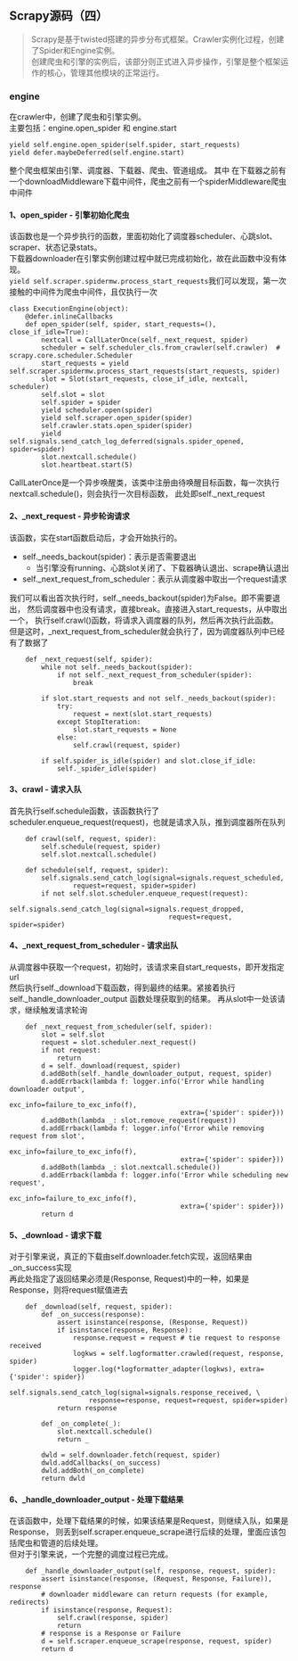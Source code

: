 <!--
2020-02-26 10:42:30
https://ae01.alicdn.com/kf/H02dd8213a09149a5b8f1aef4fbcb3e98B.png
scrapy
Scrapy源码（四）
Scrapy是基于twisted搭建的异步分布式框架。Crawler实例化过程，创建了Spider和Engine实例。
Scrapy是基于twisted搭建的异步分布式框架。创建爬虫和引擎的实例，该部分则正式进入异步操作，引擎是整个框架运作的核心，管理其他模块的正常运行。
-->

## Scrapy源码（四）

> Scrapy是基于twisted搭建的异步分布式框架。Crawler实例化过程，创建了Spider和Engine实例。  
> 创建爬虫和引擎的实例后，该部分则正式进入异步操作，引擎是整个框架运作的核心，管理其他模块的正常运行。

### engine
在crawler中，创建了爬虫和引擎实例。  
主要包括：engine.open_spider 和 engine.start
```
yield self.engine.open_spider(self.spider, start_requests)
yield defer.maybeDeferred(self.engine.start)
```
整个爬虫框架由引擎、调度器、下载器、爬虫、管道组成。 
其中 在下载器之前有一个downloadMiddleware下载中间件，爬虫之前有一个spiderMiddleware爬虫中间件

#### 1、open_spider - 引擎初始化爬虫
该函数也是一个异步执行的函数，里面初始化了调度器scheduler、心跳slot、scraper、状态记录stats。  
下载器downloader在引擎实例创建过程中就已完成初始化，故在此函数中没有体现。  
`yield self.scraper.spidermw.process_start_requests`我们可以发现，第一次接触的中间件为爬虫中间件，且仅执行一次
```
class ExecutionEngine(object):
    @defer.inlineCallbacks
    def open_spider(self, spider, start_requests=(), close_if_idle=True):
        nextcall = CallLaterOnce(self._next_request, spider)
        scheduler = self.scheduler_cls.from_crawler(self.crawler)  # scrapy.core.scheduler.Scheduler
        start_requests = yield self.scraper.spidermw.process_start_requests(start_requests, spider)
        slot = Slot(start_requests, close_if_idle, nextcall, scheduler)
        self.slot = slot
        self.spider = spider
        yield scheduler.open(spider) 
        yield self.scraper.open_spider(spider) 
        self.crawler.stats.open_spider(spider)
        yield self.signals.send_catch_log_deferred(signals.spider_opened, spider=spider)
        slot.nextcall.schedule()
        slot.heartbeat.start(5)
```
CallLaterOnce是一个异步唤醒类，该类中注册由待唤醒目标函数，每一次执行nextcall.schedule()，则会执行一次目标函数，
此处即self._next_request

#### 2、_next_request - 异步轮询请求
该函数，实在start函数启动后，才会开始执行的。  
* self._needs_backout(spider)：表示是否需要退出
    * 当引擎没有running、心跳slot关闭了、下载器确认退出、scrape确认退出
* self._next_request_from_scheduler：表示从调度器中取出一个request请求  

我们可以看出首次执行时，self._needs_backout(spider)为False。即不需要退出，
然后调度器中也没有请求，直接break。直接进入start_requests，从中取出一个，
执行self.crawl()函数，将请求入调度器的队列，然后再次执行此函数。  
但是这时，_next_request_from_scheduler就会执行了，因为调度器队列中已经有了数据了
```
    def _next_request(self, spider):
        while not self._needs_backout(spider):
            if not self._next_request_from_scheduler(spider):
                break

        if slot.start_requests and not self._needs_backout(spider): 
            try:
                request = next(slot.start_requests)
            except StopIteration:
                slot.start_requests = None
            else:
                self.crawl(request, spider)

        if self.spider_is_idle(spider) and slot.close_if_idle:
            self._spider_idle(spider)
```

#### 3、crawl - 请求入队
首先执行self.schedule函数，该函数执行了scheduler.enqueue_request(request)，也就是请求入队，推到调度器所在队列
```
    def crawl(self, request, spider):
        self.schedule(request, spider)
        self.slot.nextcall.schedule() 

    def schedule(self, request, spider):
        self.signals.send_catch_log(signal=signals.request_scheduled,
                request=request, spider=spider)
        if not self.slot.scheduler.enqueue_request(request):
            self.signals.send_catch_log(signal=signals.request_dropped,
                                        request=request, spider=spider)
```

#### 4、_next_request_from_scheduler - 请求出队
从调度器中获取一个request，初始时，该请求来自start_requests，即开发指定url  
然后执行self._download下载函数，得到最终的结果。紧接着执行 self._handle_downloader_output 函数处理获取到的结果。
再从slot中一处该请求，继续触发请求轮询
```
    def _next_request_from_scheduler(self, spider):
        slot = self.slot
        request = slot.scheduler.next_request()
        if not request:
            return
        d = self._download(request, spider)
        d.addBoth(self._handle_downloader_output, request, spider)
        d.addErrback(lambda f: logger.info('Error while handling downloader output',
                                           exc_info=failure_to_exc_info(f),
                                           extra={'spider': spider}))
        d.addBoth(lambda _: slot.remove_request(request))
        d.addErrback(lambda f: logger.info('Error while removing request from slot',
                                           exc_info=failure_to_exc_info(f),
                                           extra={'spider': spider}))
        d.addBoth(lambda _: slot.nextcall.schedule())
        d.addErrback(lambda f: logger.info('Error while scheduling new request',
                                           exc_info=failure_to_exc_info(f),
                                           extra={'spider': spider}))
        return d
```

#### 5、_download - 请求下载
对于引擎来说，真正的下载由self.downloader.fetch实现，返回结果由_on_success实现  
再此处指定了返回结果必须是(Response, Request)中的一种，如果是Response，则将request赋值进去
```
    def _download(self, request, spider):
        def _on_success(response):
            assert isinstance(response, (Response, Request))
            if isinstance(response, Response):
                response.request = request # tie request to response received
                logkws = self.logformatter.crawled(request, response, spider)
                logger.log(*logformatter_adapter(logkws), extra={'spider': spider})
                self.signals.send_catch_log(signal=signals.response_received, \
                    response=response, request=request, spider=spider)
            return response

        def _on_complete(_):
            slot.nextcall.schedule()
            return _

        dwld = self.downloader.fetch(request, spider) 
        dwld.addCallbacks(_on_success)
        dwld.addBoth(_on_complete)
        return dwld
```

#### 6、_handle_downloader_output - 处理下载结果
在该函数中，处理下载结果的时候，如果该结果是Request，则继续入队，如果是Response，
则丢到self.scraper.enqueue_scrape进行后续的处理，里面应该包括爬虫和管道的后续处理。  
但对于引擎来说，一个完整的调度过程已完成。
```
    def _handle_downloader_output(self, response, request, spider): 
        assert isinstance(response, (Request, Response, Failure)), response
        # downloader middleware can return requests (for example, redirects)
        if isinstance(response, Request): 
            self.crawl(response, spider)
            return
        # response is a Response or Failure
        d = self.scraper.enqueue_scrape(response, request, spider)
        return d
```
